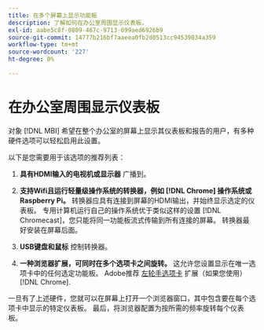 ```yaml
---
title: 在多个屏幕上显示功能板
description: 了解如何在办公室周围显示仪表板。
exl-id: aabe5c8f-0809-467c-9713-099aed6926b9
source-git-commit: 14777b216bf7aaeea0fb2d0513cc94539034a359
workflow-type: tm+mt
source-wordcount: '227'
ht-degree: 0%

---
```


# 在办公室周围显示仪表板

对象 [!DNL MBI] 希望在整个办公室的屏幕上显示其仪表板和报告的用户，有多种硬件选项可以轻松启用此设置。

以下是您需要用于该选项的推荐列表：

1. **具有HDMI输入的电视机或显示器** 广播到。

1. **支持Wifi且运行轻量级操作系统的转换器，例如 [!DNL Chrome] 操作系统或Raspberry Pi。** 转换器应具有连接到屏幕的HDMI输出，并始终显示选定的仪表板。 专用计算机运行自己的操作系统优于类似这样的设置 [!DNL Chromecast]，您只能将同一功能板流式传输到所有连接的屏幕。 转换器最好安装在屏幕后面。

1. **USB键盘和鼠标** 控制转换器。

1. **一种浏览器扩展，可同时在多个选项卡之间旋转。** 这允许您设置显示在唯一选项卡中的任何选定功能板。 Adobe推荐 [左轮手选项卡](https://chrome.google.com/webstore/detail/revolver-tabs/dlknooajieciikpedpldejhhijacnbda?hl=en) 扩展（如果您使用） [!DNL Chrome].

一旦有了上述硬件，您就可以在屏幕上打开一个浏览器窗口，其中包含要在每个选项卡中显示的特定仪表板。 最后，将浏览器配置为按所需的频率旋转每个仪表板。
